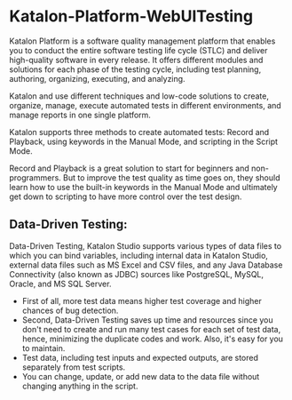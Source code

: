 # Katalon-Platform-WebUITesting

Katalon Platform is a software quality management platform that enables you to conduct the entire software testing life cycle (STLC) and deliver high-quality software in every release. It offers different modules and solutions for each phase of the testing cycle, including test planning, authoring, organizing, executing, and analyzing.

Katalon and use different techniques and low-code solutions to create, organize, manage, execute automated tests in different environments, and manage reports in one single platform.

Katalon supports three methods to create automated tests: Record and Playback, using keywords in the Manual Mode, and scripting in the Script Mode.

Record and Playback is a great solution to start for beginners and non-programmers. But to improve the test quality as time goes on, they should learn how to use the built-in keywords in the Manual Mode and ultimately get down to scripting to have more control over the test design.

## Data-Driven Testing:
Data-Driven Testing, Katalon Studio supports various types of data files to which you can bind variables, including internal data in Katalon Studio, external data files such as MS Excel and CSV files, and any Java Database Connectivity (also known as JDBC) sources like PostgreSQL, MySQL, Oracle, and MS SQL Server.
- First of all, more test data means higher test coverage and higher chances of bug detection. 
- Second, Data-Driven Testing saves up time and resources since you don't need to create and run many test cases for each set of test data, hence, minimizing the duplicate codes and work. Also, it's easy for you to maintain. 
- Test data, including test inputs and expected outputs, are stored separately from test scripts. 
- You can change, update, or add new data to the data file without changing anything in the script.